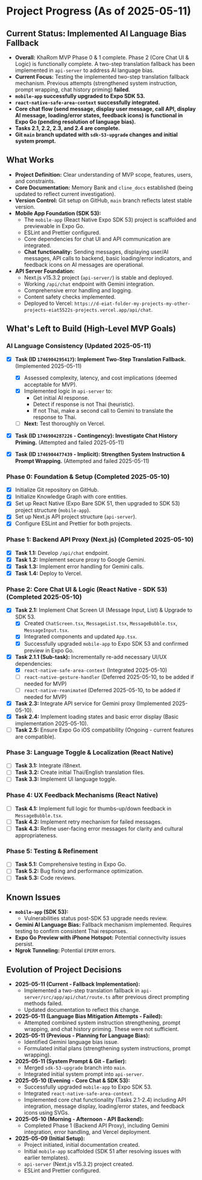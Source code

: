 # Project Progress (As of 2025-05-11)

## Current Status: Implemented AI Language Bias Fallback
- **Overall:** KhaRom MVP Phase 0 & 1 complete. Phase 2 (Core Chat UI & Logic) is functionally complete. A two-step translation fallback has been implemented in `api-server` to address AI language bias.
- **Current Focus:** Testing the implemented two-step translation fallback mechanism. Previous attempts (strengthened system instruction, prompt wrapping, chat history priming) **failed**.
- **`mobile-app` successfully upgraded to Expo SDK 53.**
- **`react-native-safe-area-context` successfully integrated.**
- **Core chat flow (send message, display user message, call API, display AI message, loading/error states, feedback icons) is functional in Expo Go (pending resolution of language bias).**
- **Tasks 2.1, 2.2, 2.3, and 2.4 are complete.**
- **Git `main` branch updated with `sdk-53-upgrade` changes and initial system prompt.**

## What Works
-   **Project Definition:** Clear understanding of MVP scope, features, users, and constraints.
-   **Core Documentation:** Memory Bank and `cline_docs` established (being updated to reflect current investigation).
-   **Version Control:** Git setup on GitHub, `main` branch reflects latest stable version.
-   **Mobile App Foundation (SDK 53):**
    -   The `mobile-app` (React Native Expo SDK 53) project is scaffolded and previewable in Expo Go.
    -   ESLint and Prettier configured.
    -   Core dependencies for chat UI and API communication are integrated.
    -   **Chat functionality:** Sending messages, displaying user/AI messages, API calls to backend, basic loading/error indicators, and feedback icons on AI messages are operational.
-   **API Server Foundation:**
    -   Next.js v15.3.2 project (`api-server/`) is stable and deployed.
    -   Working `/api/chat` endpoint with Gemini integration.
    -   Comprehensive error handling and logging.
    -   Content safety checks implemented.
    -   Deployed to Vercel: `https://d-eiat-folder-my-projects-my-other-projects-eiat5522s-projects.vercel.app/api/chat`.

## What's Left to Build (High-Level MVP Goals)

### AI Language Consistency (Updated 2025-05-11)
-   [x] **Task (ID `1746904295417`): Implement Two-Step Translation Fallback.** (Implemented 2025-05-11)
    -   [x] Assessed complexity, latency, and cost implications (deemed acceptable for MVP).
    -   [x] Implemented logic in `api-server` to:
        -   Get initial AI response.
        -   Detect if response is not Thai (heuristic).
        -   If not Thai, make a second call to Gemini to translate the response to Thai.
    -   [ ] **Next:** Test thoroughly on Vercel.
-   [x] **Task (ID `1746904287226` - Contingency): Investigate Chat History Priming.** (Attempted and failed 2025-05-11)
-   [x] **Task (ID `1746904477439` - Implicit): Strengthen System Instruction & Prompt Wrapping.** (Attempted and failed 2025-05-11)


### Phase 0: Foundation & Setup (Completed 2025-05-10)
-   [x] Initialize Git repository on GitHub.
-   [x] Initialize Knowledge Graph with core entities.
-   [x] Set up React Native (Expo Bare SDK 51, then upgraded to SDK 53) project structure (`mobile-app`).
-   [x] Set up Next.js API project structure (`api-server`).
-   [x] Configure ESLint and Prettier for both projects.

### Phase 1: Backend API Proxy (Next.js) (Completed 2025-05-10)
-   [x] **Task 1.1:** Develop `/api/chat` endpoint.
-   [x] **Task 1.2:** Implement secure proxy to Google Gemini.
-   [x] **Task 1.3:** Implement error handling for Gemini calls.
-   [x] **Task 1.4:** Deploy to Vercel.

### Phase 2: Core Chat UI & Logic (React Native - SDK 53) (Completed 2025-05-10)
-   [x] **Task 2.1:** Implement Chat Screen UI (Message Input, List) & Upgrade to SDK 53.
    -   [x] Created `ChatScreen.tsx`, `MessageList.tsx`, `MessageBubble.tsx`, `MessageInput.tsx`.
    -   [x] Integrated components and updated `App.tsx`.
    -   [x] Successfully upgraded `mobile-app` to Expo SDK 53 and confirmed preview in Expo Go.
-   [x] **Task 2.1.1 (Sub-task):** Incrementally re-add necessary UI/UX dependencies:
    -   [x] `react-native-safe-area-context` (Integrated 2025-05-10)
    -   [ ] `react-native-gesture-handler` (Deferred 2025-05-10, to be added if needed for MVP)
    -   [ ] `react-native-reanimated` (Deferred 2025-05-10, to be added if needed for MVP)
-   [x] **Task 2.3:** Integrate API service for Gemini proxy (Implemented 2025-05-10).
-   [x] **Task 2.4:** Implement loading states and basic error display (Basic implementation 2025-05-10).
-   [ ] **Task 2.5:** Ensure Expo Go iOS compatibility (Ongoing - current features are compatible).

### Phase 3: Language Toggle & Localization (React Native)
-   [ ] **Task 3.1:** Integrate i18next.
-   [ ] **Task 3.2:** Create initial Thai/English translation files.
-   [ ] **Task 3.3:** Implement UI language toggle.

### Phase 4: UX Feedback Mechanisms (React Native)
-   [ ] **Task 4.1:** Implement full logic for thumbs-up/down feedback in `MessageBubble.tsx`.
-   [ ] **Task 4.2:** Implement retry mechanism for failed messages.
-   [ ] **Task 4.3:** Refine user-facing error messages for clarity and cultural appropriateness.

### Phase 5: Testing & Refinement
-   [ ] **Task 5.1:** Comprehensive testing in Expo Go.
-   [ ] **Task 5.2:** Bug fixing and performance optimization.
-   [ ] **Task 5.3:** Code reviews.

## Known Issues
-   **`mobile-app` (SDK 53):**
    -   Vulnerabilities status post-SDK 53 upgrade needs review.
-   **Gemini AI Language Bias:** Fallback mechanism implemented. Requires testing to confirm consistent Thai responses.
-   **Expo Go Preview with iPhone Hotspot:** Potential connectivity issues persist.
-   **Ngrok Tunneling:** Potential `EPERM` errors.

## Evolution of Project Decisions
-   **2025-05-11 (Current - Fallback Implementation):**
    -   Implemented a two-step translation fallback in `api-server/src/app/api/chat/route.ts` after previous direct prompting methods failed.
    -   Updated documentation to reflect this change.
-   **2025-05-11 (Language Bias Mitigation Attempts - Failed):**
    -   Attempted combined system instruction strengthening, prompt wrapping, and chat history priming. These were not sufficient.
-   **2025-05-11 (Previous - Planning for Language Bias):**
    -   Identified Gemini language bias issue.
    -   Formulated initial plans (strengthening system instructions, prompt wrapping).
-   **2025-05-11 (System Prompt & Git - Earlier):**
    -   Merged `sdk-53-upgrade` branch into `main`.
    -   Integrated initial system prompt into `api-server`.
-   **2025-05-10 (Evening - Core Chat & SDK 53):**
    -   Successfully upgraded `mobile-app` to Expo SDK 53.
    -   Integrated `react-native-safe-area-context`.
    -   Implemented core chat functionality (Tasks 2.1-2.4) including API integration, message display, loading/error states, and feedback icons using SVGs.
-   **2025-05-10 (Morning - Afternoon - API Backend):**
    -   Completed Phase 1 (Backend API Proxy), including Gemini integration, error handling, and Vercel deployment.
-   **2025-05-09 (Initial Setup):**
    -   Project initiated, initial documentation created.
    -   Initial `mobile-app` scaffolded (SDK 51 after resolving issues with earlier templates).
    -   `api-server` (Next.js v15.3.2) project created.
    -   ESLint and Prettier configured.
